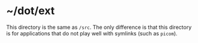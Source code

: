 # ~/dot/ext

This directory is the same as `/src`. The only difference is that this directory is for applications that do not play well with symlinks (such as `picom`).

